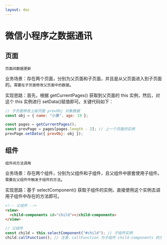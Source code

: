 ```yaml
---
layout: doc
---
```


# 微信小程序之数据通讯

## 页面

`页面间数据更新`

业务场景：存在两个页面，分别为父页面和子页面，并且是从父页面进入到子页面的。`需要在子页面修改父页面中的数据`。

实现思路：首先，根据 getCurrentPages() 获取到父页面的 this 实例，然后，对这个 this 实例进行 setData()赋值即可。关键代码如下：

```javascript
// 子页面修改上级页面 prevObj 对象数据
const obj = { name: "小黄", age: 19 };

const pages = getCurrentPages();
const prevPage = pages[pages.length - 2]; // 上一个页面的实例
prevPage.setData({ prevObj: obj });
```

## 组件

`组件间方法调用`

业务场景：存在两个组件，分别为父组件和子组件，且父组件中嵌套使用子组件。`需要在父组件中触发子组件的方法`。

实现思路：基于 selectComponent() 获取子组件的实例，直接使用这个实例去调用子组件中存在的方法即可。

```html
<!-- 父组件 -->
<view>
  <child-components id="child"></child-components>
</view>
```

```javascript
// 父组件
const child = this.selectComponent("#child"); // 子组件实例
child.callFunction(); // 注意，callFunction 为子组件 child-components 的方法
```
